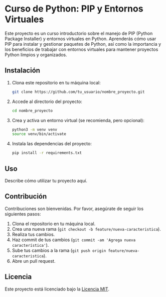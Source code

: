 # Curso de Python: PIP y Entornos Virtuales

Este proyecto es un curso introductorio sobre el manejo de PIP (Python Package Installer) y entornos virtuales en Python. Aprenderás cómo usar PIP para instalar y gestionar paquetes de Python, así como la importancia y los beneficios de trabajar con entornos virtuales para mantener proyectos Python limpios y organizados.

## Instalación

1. Clona este repositorio en tu máquina local:

    ```bash
    git clone https://github.com/tu_usuario/nombre_proyecto.git
    ```

2. Accede al directorio del proyecto:

    ```bash
    cd nombre_proyecto
    ```

3. Crea y activa un entorno virtual (se recomienda, pero opcional):

    ```bash
    python3 -m venv venv
    source venv/bin/activate
    ```

4. Instala las dependencias del proyecto:

    ```bash
    pip install -r requirements.txt
    ```

## Uso

Describe cómo utilizar tu proyecto aquí.

## Contribución

Contribuciones son bienvenidas. Por favor, asegúrate de seguir los siguientes pasos:

1. Clona el repositorio en tu máquina local.
2. Crea una nueva rama (`git checkout -b feature/nueva-caracteristica`).
3. Realiza tus cambios.
4. Haz commit de tus cambios (`git commit -am 'Agrega nueva característica'`).
5. Sube tus cambios a la rama (`git push origin feature/nueva-caracteristica`).
6. Abre un pull request.

## Licencia

Este proyecto está licenciado bajo la [Licencia MIT](https://opensource.org/licenses/MIT).